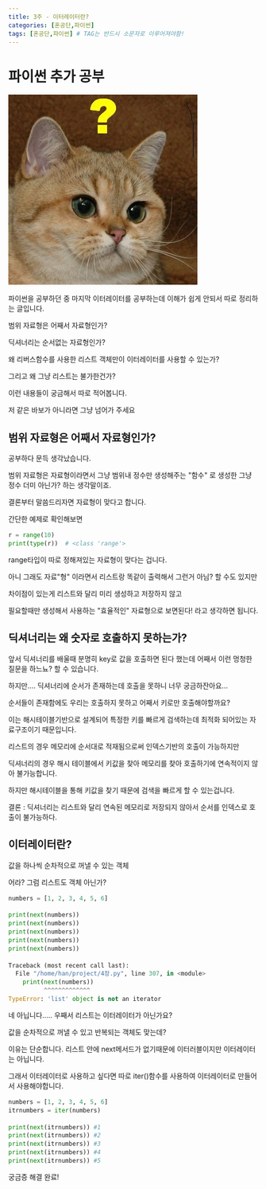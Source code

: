 ```yaml
---
title: 3주 - 이터레이터란?
categories: [혼공단,파이썬]
tags: [혼공단,파이썬] # TAG는 반드시 소문자로 이루어져야함!
---
```


# 파이썬 추가 공부

![](..\assets\img\post\혼공단\파이썬\3주%20사진\물음표.jpg)

파이썬을 공부하던 중 마지막 이터레이터를 공부하는데 이해가 쉽게 안되서 따로 정리하는 글입니다.

범위 자료형은 어째서 자료형인가?

딕셔너리는 순서없는 자료형인가?

왜 리버스함수를 사용한 리스트 객체만이 이터레이터를 사용할 수 있는가?

그리고 왜 그냥 리스트는 불가한건가?

이런 내용들이 궁금해서 따로 적어봅니다.

저 같은 바보가 아니라면 그냥 넘어가 주세요

## 범위 자료형은 어째서 자료형인가?

공부하다 문득 생각났습니다.

범위 자료형은 자료형이라면서 그냥 범위내 정수만 생성해주는 "함수" 로 생성한 그냥 정수 더미 아닌가? 하는 생각말이죠.

결론부터 말씀드리자면 자료형이 맞다고 합니다.

간단한 예제로 확인해보면

```python
r = range(10)
print(type(r))  # <class 'range'>
```

range타입이 따로 정해져있는 자료형이 맞다는 겁니다.

아니 그래도 자료"형" 이라면서 리스트랑 똑같이 출력해서 그런거 아님? 할 수도 있지만

차이점이 있는게 리스트와 달리 미리 생성하고 저장하지 않고

필요할때만 생성해서 사용하는 "효율적인" 자료형으로 보면된다! 라고 생각하면 됩니다.

## 딕셔너리는 왜 숫자로 호출하지 못하는가?

앞서 딕셔너리를 배울때 분명히 key로 값을 호출하면 된다 했는데 어째서 이런 멍청한 질문을 하느뇨? 할 수 있습니다.

하지만.... 딕셔너리에 순서가 존재하는데 호출을 못하니 너무 궁금하잔아요...

순서들이 존재함에도 우리는 호출하지 못하고 어째서 키로만 호출해야할까요?

이는 해시테이블기반으로 설계되어 특정한 키를 빠르게 검색하는데 최적화 되어있는 자료구조이기 때문입니다.

리스트의 경우 메모리에 순서대로 적재됨으로써 인덱스기반의 호출이 가능하지만 

딕셔너리의 경우 해시 테이블에서 키값을 찾아 메모리를 찾아 호출하기에 연속적이지 않아 불가능합니다.

하지만 해시테이블을 통해 키값을 찾기 때문에 검색을 빠르게 할 수 있는겁니다.

결론 : 딕셔너리는 리스트와 달리 연속된 메모리로 저장되지 않아서 순서를 인덱스로 호출이 불가능하다.

## 이터레이터란?

값을 하나씩 순차적으로 꺼낼 수 있는 객체

어라? 그럼 리스트도 객체 아닌가?

```python
numbers = [1, 2, 3, 4, 5, 6]

print(next(numbers))
print(next(numbers))
print(next(numbers))
print(next(numbers))
print(next(numbers))

Traceback (most recent call last):
  File "/home/han/project/4장.py", line 307, in <module>
    print(next(numbers))
          ^^^^^^^^^^^^^
TypeError: 'list' object is not an iterator
```

네 아닙니다..... 우째서 리스트는 이터레이터가 아닌가요?

값을 순차적으로 꺼낼 수 있고 반복되는 객체도 맞는데?

이유는 단순합니다. 리스트 안에 next메서드가 없기때문에 이터러블이지만 이터레이터는 아닙니다.

그래서 이터레이터로 사용하고 싶다면 따로 iter()함수를 사용하여 이터레이터로 만들어서 사용해야합니다.

```python
numbers = [1, 2, 3, 4, 5, 6]
itrnumbers = iter(numbers)

print(next(itrnumbers)) #1
print(next(itrnumbers)) #2 
print(next(itrnumbers)) #3
print(next(itrnumbers)) #4
print(next(itrnumbers)) #5
```



궁금증 해결 완료!
